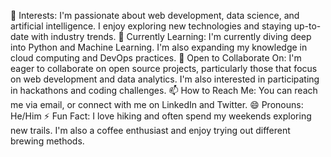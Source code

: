 👀 Interests: I'm passionate about web development, data science, and artificial intelligence. I enjoy exploring new technologies and staying up-to-date with industry trends.
🌱 Currently Learning: I'm currently diving deep into Python and Machine Learning. I'm also expanding my knowledge in cloud computing and DevOps practices.
💞️ Open to Collaborate On: I'm eager to collaborate on open source projects, particularly those that focus on web development and data analytics. I'm also interested in participating in hackathons and coding challenges.
📫 How to Reach Me: You can reach me via email, or connect with me on LinkedIn and Twitter.
😄 Pronouns: He/Him
⚡ Fun Fact: I love hiking and often spend my weekends exploring new trails. I'm also a coffee enthusiast and enjoy trying out different brewing methods.

<!---
d4nnABR/d4nnABR is a ✨ special ✨ repository because its `README.md` (this file) appears on your GitHub profile.
You can click the Preview link to take a look at your changes.
--->
